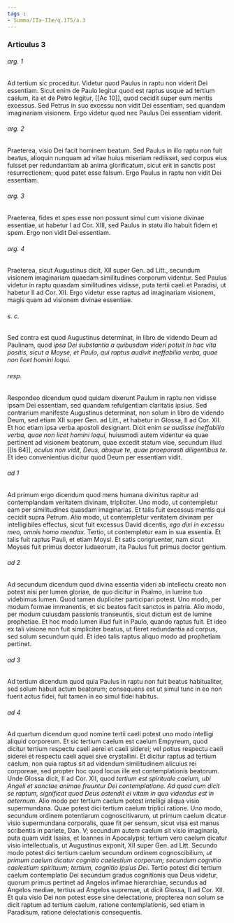 ```yaml
---
tags : 
- Summa/IIa-IIæ/q.175/a.3
---
```


### Articulus 3

###### arg. 1
Ad tertium sic proceditur. Videtur quod Paulus in raptu non viderit Dei essentiam. Sicut enim de Paulo legitur quod est raptus usque ad tertium caelum, ita et de Petro legitur, [[Ac 10]], quod cecidit super eum mentis excessus. Sed Petrus in suo excessu non vidit Dei essentiam, sed quandam imaginariam visionem. Ergo videtur quod nec Paulus Dei essentiam viderit.

###### arg. 2
Praeterea, visio Dei facit hominem beatum. Sed Paulus in illo raptu non fuit beatus, alioquin nunquam ad vitae huius miseriam rediisset, sed corpus eius fuisset per redundantiam ab anima glorificatum, sicut erit in sanctis post resurrectionem; quod patet esse falsum. Ergo Paulus in raptu non vidit Dei essentiam.

###### arg. 3
Praeterea, fides et spes esse non possunt simul cum visione divinae essentiae, ut habetur I ad Cor. XIII, sed Paulus in statu illo habuit fidem et spem. Ergo non vidit Dei essentiam.

###### arg. 4
Praeterea, sicut Augustinus dicit, XII super Gen. ad Litt., secundum visionem imaginariam quaedam similitudines corporum videntur. Sed Paulus videtur in raptu quasdam similitudines vidisse, puta tertii caeli et Paradisi, ut habetur II ad Cor. XII. Ergo videtur esse raptus ad imaginariam visionem, magis quam ad visionem divinae essentiae.

###### s. c.
Sed contra est quod Augustinus determinat, in libro de videndo Deum ad Paulinam, quod *ipsa Dei substantia a quibusdam videri potuit in hac vita positis, sicut a Moyse, et Paulo, qui raptus audivit ineffabilia verba, quae non licet homini loqui*.

###### resp.
Respondeo dicendum quod quidam dixerunt Paulum in raptu non vidisse ipsam Dei essentiam, sed quandam refulgentiam claritatis ipsius. Sed contrarium manifeste Augustinus determinat, non solum in libro de videndo Deum, sed etiam XII super Gen. ad Litt., et habetur in Glossa, II ad Cor. XII. Et hoc etiam ipsa verba apostoli designant. Dicit enim *se audisse ineffabilia verba, quae non licet homini loqui*, huiusmodi autem videntur ea quae pertinent ad visionem beatorum, quae excedit statum viae, secundum illud [[Is 64]], *oculus non vidit, Deus, absque te, quae praeparasti diligentibus te*. Et ideo convenientius dicitur quod Deum per essentiam vidit.

###### ad 1
Ad primum ergo dicendum quod mens humana divinitus rapitur ad contemplandam veritatem divinam, tripliciter. Uno modo, ut contempletur eam per similitudines quasdam imaginarias. Et talis fuit excessus mentis qui cecidit supra Petrum. Alio modo, ut contempletur veritatem divinam per intelligibiles effectus, sicut fuit excessus David dicentis, *ego dixi in excessu meo, omnis homo mendax*. Tertio, ut contempletur eam in sua essentia. Et talis fuit raptus Pauli, et etiam Moysi. Et satis congruenter, nam sicut Moyses fuit primus doctor Iudaeorum, ita Paulus fuit primus doctor gentium.

###### ad 2
Ad secundum dicendum quod divina essentia videri ab intellectu creato non potest nisi per lumen gloriae, de quo dicitur in Psalmo, in lumine tuo videbimus lumen. Quod tamen dupliciter participari potest. Uno modo, per modum formae immanentis, et sic beatos facit sanctos in patria. Alio modo, per modum cuiusdam passionis transeuntis, sicut dictum est de lumine prophetiae. Et hoc modo lumen illud fuit in Paulo, quando raptus fuit. Et ideo ex tali visione non fuit simpliciter beatus, ut fieret redundantia ad corpus, sed solum secundum quid. Et ideo talis raptus aliquo modo ad prophetiam pertinet.

###### ad 3
Ad tertium dicendum quod quia Paulus in raptu non fuit beatus habitualiter, sed solum habuit actum beatorum; consequens est ut simul tunc in eo non fuerit actus fidei, fuit tamen in eo simul fidei habitus.

###### ad 4
Ad quartum dicendum quod nomine tertii caeli potest uno modo intelligi aliquid corporeum. Et sic tertium caelum est caelum Empyreum, quod dicitur tertium respectu caeli aerei et caeli siderei; vel potius respectu caeli siderei et respectu caeli aquei sive crystallini. Et dicitur raptus ad tertium caelum, non quia raptus sit ad videndum similitudinem alicuius rei corporeae, sed propter hoc quod locus ille est contemplationis beatorum. Unde Glossa dicit, II ad Cor. XII, quod *tertium est spirituale caelum, ubi Angeli et sanctae animae fruuntur Dei contemplatione. Ad quod cum dicit se raptum, significat quod Deus ostendit ei vitam in qua videndus est in aeternum*. Alio modo per tertium caelum potest intelligi aliqua visio supermundana. Quae potest dici tertium caelum triplici ratione. Uno modo, secundum ordinem potentiarum cognoscitivarum, ut primum caelum dicatur visio supermundana corporalis, quae fit per sensum, sicut visa est manus scribentis in pariete, Dan. V; secundum autem caelum sit visio imaginaria, puta quam vidit Isaias, et Ioannes in Apocalypsi; tertium vero caelum dicatur visio intellectualis, ut Augustinus exponit, XII super Gen. ad Litt. Secundo modo potest dici tertium caelum secundum ordinem cognoscibilium, *ut primum caelum dicatur cognitio caelestium corporum; secundum cognitio caelestium spirituum; tertium, cognitio ipsius Dei*. Tertio potest dici tertium caelum contemplatio Dei secundum gradus cognitionis qua Deus videtur, quorum primus pertinet ad Angelos infimae hierarchiae, secundus ad Angelos mediae, tertius ad Angelos supremae, ut dicit Glossa, II ad Cor. XII. Et quia visio Dei non potest esse sine delectatione, propterea non solum se dicit raptum ad tertium caelum, ratione contemplationis, sed etiam in Paradisum, ratione delectationis consequentis.

